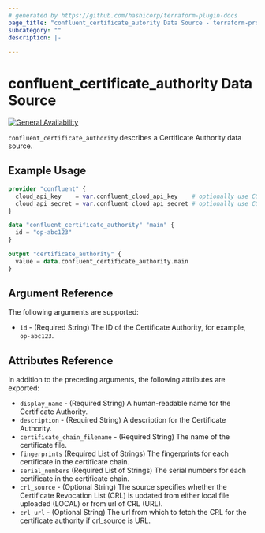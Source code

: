 ```yaml
---
# generated by https://github.com/hashicorp/terraform-plugin-docs
page_title: "confluent_certificate_autority Data Source - terraform-provider-confluent"
subcategory: ""
description: |-
   
---
```


# confluent_certificate_authority Data Source

[![General Availability](https://img.shields.io/badge/Lifecycle%20Stage-General%20Availability-%2345c6e8)](https://docs.confluent.io/cloud/current/api.html#section/Versioning/API-Lifecycle-Policy)

`confluent_certificate_authority` describes a Certificate Authority data source.

## Example Usage

```terraform
provider "confluent" {
  cloud_api_key    = var.confluent_cloud_api_key    # optionally use CONFLUENT_CLOUD_API_KEY env var
  cloud_api_secret = var.confluent_cloud_api_secret # optionally use CONFLUENT_CLOUD_API_SECRET env var
}

data "confluent_certificate_authority" "main" {
  id = "op-abc123"
}

output "certificate_authority" {
  value = data.confluent_certificate_authority.main
}
```

<!-- schema generated by tfplugindocs -->
## Argument Reference

The following arguments are supported:

- `id` - (Required String) The ID of the Certificate Authority, for example, `op-abc123`.

## Attributes Reference

In addition to the preceding arguments, the following attributes are exported:

- `display_name` - (Required String) A human-readable name for the Certificate Authority.
- `description` - (Required String) A description for the Certificate Authority.
- `certificate_chain_filename` - (Required String) The name of the certificate file.
- `fingerprints` (Required List of Strings) The fingerprints for each certificate in the certificate chain.
- `serial_numbers` (Required List of Strings) The serial numbers for each certificate in the certificate chain.
- `crl_source` - (Optional String) The source specifies whether the Certificate Revocation List (CRL) is updated from either local file uploaded (LOCAL) or from url of CRL (URL).
- `crl_url` - (Optional String) The url from which to fetch the CRL for the certificate authority if crl_source is URL.
